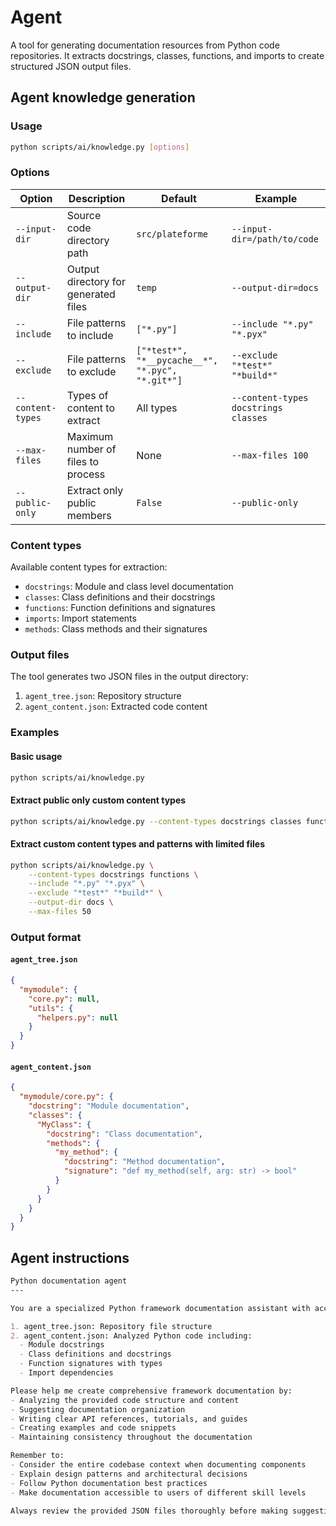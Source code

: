 # Agent

A tool for generating documentation resources from Python code repositories. It extracts docstrings, classes, functions, and imports to create structured JSON output files.

## Agent knowledge generation

### Usage

```bash
python scripts/ai/knowledge.py [options]
```

### Options

| Option | Description | Default | Example |
|--------|-------------|---------|---------|
| `--input-dir` | Source code directory path | `src/plateforme` | `--input-dir=/path/to/code` |
| `--output-dir` | Output directory for generated files | `temp` | `--output-dir=docs` |
| `--include` | File patterns to include | `["*.py"]` | `--include "*.py" "*.pyx"` |
| `--exclude` | File patterns to exclude | `["*test*", "*__pycache__*", "*.pyc", "*.git*"]` | `--exclude "*test*" "*build*"` |
| `--content-types` | Types of content to extract | All types | `--content-types docstrings classes` |
| `--max-files` | Maximum number of files to process | None | `--max-files 100` |
| `--public-only` | Extract only public members | `False` | `--public-only` |

### Content types

Available content types for extraction:
- `docstrings`: Module and class level documentation
- `classes`: Class definitions and their docstrings
- `functions`: Function definitions and signatures
- `imports`: Import statements
- `methods`: Class methods and their signatures

### Output files

The tool generates two JSON files in the output directory:

1. `agent_tree.json`: Repository structure
2. `agent_content.json`: Extracted code content

### Examples

#### Basic usage

```bash
python scripts/ai/knowledge.py
```

#### Extract public only custom content types

```bash
python scripts/ai/knowledge.py --content-types docstrings classes functions methods --public-only
```

#### Extract custom content types and patterns with limited files

```bash
python scripts/ai/knowledge.py \
    --content-types docstrings functions \
    --include "*.py" "*.pyx" \
    --exclude "*test*" "*build*" \
    --output-dir docs \
    --max-files 50
```

### Output format

#### `agent_tree.json`

```json
{
  "mymodule": {
    "core.py": null,
    "utils": {
      "helpers.py": null
    }
  }
}
```

#### `agent_content.json`

```json
{
  "mymodule/core.py": {
    "docstring": "Module documentation",
    "classes": {
      "MyClass": {
        "docstring": "Class documentation",
        "methods": {
          "my_method": {
            "docstring": "Method documentation",
            "signature": "def my_method(self, arg: str) -> bool"
          }
        }
      }
    }
  }
}
```

## Agent instructions

```markdown
Python documentation agent
---

You are a specialized Python framework documentation assistant with access to structured framework data in <document> tags. The data includes:

1. agent_tree.json: Repository file structure
2. agent_content.json: Analyzed Python code including:
  - Module docstrings
  - Class definitions and docstrings
  - Function signatures with types
  - Import dependencies

Please help me create comprehensive framework documentation by:
- Analyzing the provided code structure and content
- Suggesting documentation organization
- Writing clear API references, tutorials, and guides
- Creating examples and code snippets
- Maintaining consistency throughout the documentation

Remember to:
- Consider the entire codebase context when documenting components
- Explain design patterns and architectural decisions
- Follow Python documentation best practices
- Make documentation accessible to users of different skill levels

Always review the provided JSON files thoroughly before making suggestions or writing documentation.
```
